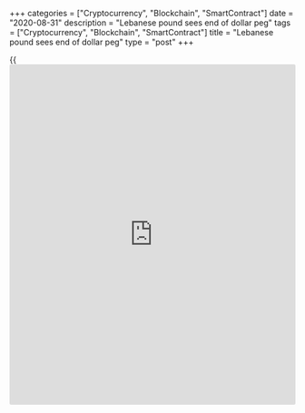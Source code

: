 +++
categories = ["Cryptocurrency", "Blockchain", "SmartContract"]
date = "2020-08-31"
description = "Lebanese pound sees end of dollar peg"
tags = ["Cryptocurrency", "Blockchain", "SmartContract"]
title = "Lebanese pound sees end of dollar peg"
type = "post"
+++

{{<iframe id="large-banner" src="https://www.bounty.group/#slide=23.0" width="100%" height="600" scrolling="no" style="border: 0px solid rgb(216, 221, 230); border-radius: 3px;">}}

![Lebanon-flag-waving-car-R-780.jpg][1]

  

__

Masked men recently bore a coffin adorned with the Lebanese pound in the
city of Zahlé as people protested against years of corruption and
mismanagement that have led Lebanon to economic collapse. In Sidon,
people waved flags atop their cars on Labour Day.

The Lebanese pound, which has been pegged to the dollar since 1997, has
lost 50% of its value since October, causing food and essential goods
prices to soar. It is the latest sign that the government’s inability to
enact reforms is having real consequences for Lebanon’s population.

On April 30, prime minister Hassan Diab published a 53-page financial
recovery plan that, alongside structural reforms and [changes to the
banking system][2] and central bank, includes allowing the Lebanese
pound to adjust to market rates, estimated to be L£3,500 to the dollar.

“The peg to the US dollar that has been maintained over decades is now
impossible to restore and must be revamped,” the plan says. “For years
the lack of competitiveness of the Lebanese companies has prevented the
emergence of a productive and diversified economic base in Lebanon and
encouraged the consumption of imported goods through artificially
inflated purchasing power.”

  

> They’re too scared of saying the peg is gone. For me, you have to
float the pound and make those stupid rates collapse  
>

>

>  - Senior banker

  

The government also says it plans to turn to the IMF for financial
support, noting that without it, Lebanon will not be able to “tackle
fully all the imbalances inherited from the past.”

Lebanon is seeking as much as $10 billion of financial assistance from
external sources.

“The peg is finished,” says a senior banking source.

### Careful management

Analysts say the 23-year peg, once a pillar of support and then a key
factor in the collapse of Lebanon’s economy, must be carefully managed
into any official float.

While the official rate of L£1,507.5 to the dollar continues to be used
by the Banque du Liban to import fuel, medicine and basic food stuffs,
around 70% of transactions are now conducted at a parallel rate of
around L£4,100.

Economy minister Raoul Nehme says consumer goods in Lebanon have risen
in price by 50% since October.

![Garbis_Iradian-IIF-160x186.png][3]  
  
---  
  
_Garbis Iradian,  
IIF_  
  
“The [float] has indirectly happened as more than 70% of economic
transactions are at the parallel rate,” says Garbis Iradian, chief
economist for MENA at the Institute of International Finance (IIF). “The
current view by the authorities is to unify the dual or multiple
exchange rates after an agreement with the IMF.”

“The overvalued exchange rate was one of the main problems for what
happened,” he says.  “Imports were rising at dramatic rate and exports
remained subdued, leading to persistent large current account deficits,
depletion of foreign exchange reserves, and rising debt.”

Diab has laid the blame for the plummeting currency on central bank
governor Riad Salamé, but analysts worry that the public fall out
between the Banque du Liban and the government could stall an [economic
reform plan seen as vital to unlocking IMF support][4].

### Six rates

In reality, there are as many as half a dozen exchange rates in Lebanon.

Multiple exchange rates allow the central bank to ration foreign
exchange and restrict the availability of ‘cheaper’ dollars for
necessities such as fuel, medicine and wheat imports. But such a system
also creates opportunities for [arbitrage](https://www.playgroundfx.com/blog/arbitrage-bot-bitcoin/) and prolongs a distorted and
inefficient system.

![riad salame 160x186][5]  
  
---  
  
 _Riad Salamé,  
Banque du Liban_  
  
The central bank has two official dollar rates just for banks, one of
L£1,500 (for most transactions, including the importation of
necessities), and another of L$3,000, which allows dollar depositors to
sell up to $4,000 a month against Lebanese cash.

In addition, the central bank has a third official rate against the
dollar of L$3,200 for exchange companies, except Western Union/OMT,
where a fourth official rate of L$3,800 is allowed.

In the meantime, dollars are for sale on the black market for L$4,300.

Finally, there is a sixth rate offered indirectly by banks looking to
attract foreign dollars, the senior banker says. Banks are offering to
credit the account of depositors bringing in fresh foreign dollars with
2.2 times the amount in their Lebanese dollar accounts – meaning they
get L£6,600 on the first $4,000 and L£3,300 on anything above that.

The banker likened what he called the “Lebanese dollar” or “lollar” to
monopoly money. Depositors are able to use these dollars locally, but
cannot transfer them abroad.

“Locally, if you go to a supermarket or restaurant, you can use your
Lebanese dollar credit card, but you cannot transfer these lollars
abroad,” he says. “Lebanese dollars are now worth about 45% in real
foreign dollars.”

Analysts believe the government will not be able to unify the multiple
exchange rates into a single-market determined currency until it has
secured some form of foreign creditor support, most likely from the IMF.

“They’re too scared of saying the peg is gone,” says the senior banker.
“For me, you have to float the pound and make those stupid rates
collapse. But realistically, I do not advocate floating it completely
until you have a deal with the IMF, because if you don’t have a deal,
the rate will go up to L£10,000, L£20,000.”

### Poor strategy

Dollar shortages, exacerbated by falling remittances, means that the
central bank does not have the FX required to defend the currency for
more than a few months, and given the heightened risks of a health
crisis amid Covid-19, the banker says it would be a poor strategy.

“If [Salamé] did, it would last a few months, and then you would have no
hard currency left,” he says. “He needs to keep that for the import of
necessary goods.”

Iradian agrees that the government should not officially float the
currency without an IMF programme and adequate external financing.

“If the central bank does not have enough FX to intervene in the market
and stabilise the rate, you cannot stabilize the exchange rate and it
may continue to depreciate, this is the fear,” he says. “If you have an
IMF programme, the central bank will be in a better situation to
stabilise the rate or bring it down to a rate of less than L£3,000.”

  

> I don’t think IMF will agree on a programme with multiple exchange
rates because it would be distortive to the economy and will encourage
rent seeking  
>

>

>  - Garbis Iradian, IIF

  

Iradian says that with IMF support, and the implementation of crucial
fiscal and structural reforms, the parallel exchange rate could
appreciate close to an equilibrium rate of around L£3,000 to the dollar.

But he warns the IMF may require Lebanon to float the pound before
agreeing to a programme.

“From my experience at the IMF, when the Fund wants to agree on a
programme with a county with a parallel exchange and official rates,
where the spread is more than 50%, they will put a condition to move to
a floating exchange-rate system, an IMF ‘prior action’,” Iradian says.

“I don’t think IMF will agree on a programme with multiple exchange
rates because it would be distortive to the economy and will encourage
rent seeking.”

Other prior actions such as reform to the electricity sector may be seen
as an adequate substitute to unlocking IMF funding, however.

In addition, the recovery plan proposes formalising capital controls at
individual bank level, a [policy](https://www.fintechee.com/policy/) the IMF has been [historical](https://www.fintechee.com/services/historical-data-for-forex/)ly against.

“Comprehensive” capital controls, the plan says, will remain in place as
long as financial stability remains at risk. It adds: “We assume a
gradual lifting starting in 2021.”

Free markets, a liberalized exchange rate and an open economy have been
central tenets of the IMF’s advice on monetary [policy](https://www.fintechee.com/policy/) since the Fund was
formed in 1945, but recently, the IMF has signalled it is [re-thinking
its approach to capital flow management][6] in a new integrated [policy](https://www.fintechee.com/policy/)
framework.

IMF head Kristalina Georgieva tweeted that she has had a “productive”
call with Lebanon’s prime minster to discuss the government’s recovery
plan on Monday.

  

   1. /v-35496a9f4d462c57db1ee93455e693ce/Media/images/euromoney/reuters-11/Lebanon-flag-waving-car-R-780.jpg
   2. www.euromoney.com/article/b1kwbrjj7pczrz/lebanon-depositor-bailin-39may-be-the-only-way39-to-save-the-banking-sector
   3. /v-751c03917d9276e2b649ab354b19437b/Media/images/euromoney/people-28/Garbis_Iradian-IIF-160x186.png
   4. www.euromoney.com/article/b1j8wm9d8bml5j/seven-[options](https://www.fixpro.org/post/options-liquidity/)-for-lebanon-as-economic-crisis-deepens
   5. /v-87d993a49e37b0054139ec9190484954/Media/images/euromoney/magazine/oct-19-2/riad salame 160x186.jpg
   6. www.euromoney.com/article/b1j6r0cctf7wrh/imf-considers-benefits-of-capital-flow-management-in-[policy](https://www.fintechee.com/policy/)-re-think